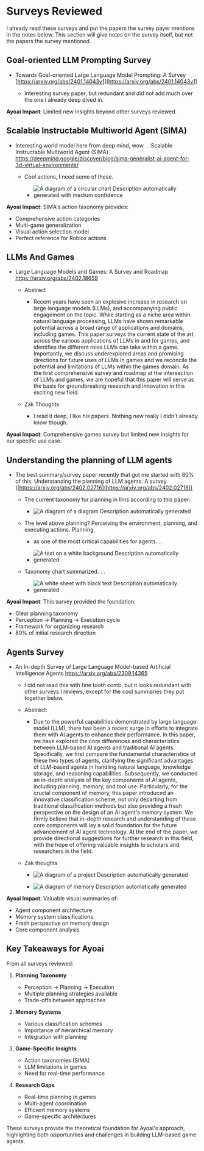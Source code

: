 # Surveys Reviewed

I already read these surveys and put the papers the survey payer mentions in the notes below. This section will give notes on the survey itself, but not the papers the survey mentioned.

## Goal-oriented LLM Prompting Survey

- Towards Goal-oriented Large Language Model Prompting: A Survey [https://arxiv.org/abs/2401.14043v1](https://arxiv.org/abs/2401.14043v1)

  - Interesting survey paper, but redundant and did not add much over the one I already deep dived in.

**Ayoai Impact**: Limited new insights beyond other surveys reviewed.

## Scalable Instructable Multiworld Agent (SIMA)

- Interesting world model here from deep mind, wow. . .Scalable Instructable Multiworld Agent (SIMA) https://deepmind.google/discover/blog/sima-generalist-ai-agent-for-3d-virtual-environments/

  - Cool actions, I need some of these.

    - ![A diagram of a circular chart Description automatically generated with medium confidence](../images/media/image302.png)

**Ayoai Impact**: SIMA's action taxonomy provides:
- Comprehensive action categories
- Multi-game generalization
- Visual action selection model
- Perfect reference for Roblox actions

## LLMs And Games

- Large Language Models and Games: A Survey and Roadmap https://arxiv.org/abs/2402.18659

  - Abstract

    - Recent years have seen an explosive increase in research on large language models (LLMs), and accompanying public engagement on the topic. While starting as a niche area within natural language processing, LLMs have shown remarkable potential across a broad range of applications and domains, including games. This paper surveys the current state of the art across the various applications of LLMs in and for games, and identifies the different roles LLMs can take within a game. Importantly, we discuss underexplored areas and promising directions for future uses of LLMs in games and we reconcile the potential and limitations of LLMs within the games domain. As the first comprehensive survey and roadmap at the intersection of LLMs and games, we are hopeful that this paper will serve as the basis for groundbreaking research and innovation in this exciting new field.

  - Zak Thoughts

    - I read it deep, I like his papers. Nothing new really I didn't already know though.

**Ayoai Impact**: Comprehensive games survey but limited new insights for our specific use case.

## Understanding the planning of LLM agents

- The best summary/survey paper recently that got me started with 80% of this: Understanding the planning of LLM agents: A survey ([https://arxiv.org/abs/2402.02716](https://arxiv.org/abs/2402.02716))

  - The current taxonomy for planning in llms according to this paper:

    - ![A diagram of a diagram Description automatically generated](../images/media/image303.png)

  - The level above planning? Perceiving the environment, planning, and executing actions. Planning,

    - as one of the most critical capabilities for agents....

    - ![A text on a white background Description automatically generated](../images/media/image304.png)

  - Taxonomy chart summarized. . .

    - ![A white sheet with black text Description automatically generated](../images/media/image305.png)

**Ayoai Impact**: This survey provided the foundation:
- Clear planning taxonomy
- Perception → Planning → Execution cycle
- Framework for organizing research
- 80% of initial research direction

## Agents Survey

- An In-depth Survey of Large Language Model-based Artificial Intelligence Agents https://arxiv.org/abs/2309.14365

  - I did not read this with fine tooth comb, but it looks redundant with other surveys I reviews, except for the cool summaries they put together below.

  - Abstract:

    - Due to the powerful capabilities demonstrated by large language model (LLM), there has been a recent surge in efforts to integrate them with AI agents to enhance their performance. In this paper, we have explored the core differences and characteristics between LLM-based AI agents and traditional AI agents. Specifically, we first compare the fundamental characteristics of these two types of agents, clarifying the significant advantages of LLM-based agents in handling natural language, knowledge storage, and reasoning capabilities. Subsequently, we conducted an in-depth analysis of the key components of AI agents, including planning, memory, and tool use. Particularly, for the crucial component of memory, this paper introduced an innovative classification scheme, not only departing from traditional classification methods but also providing a fresh perspective on the design of an AI agent's memory system. We firmly believe that in-depth research and understanding of these core components will lay a solid foundation for the future advancement of AI agent technology. At the end of the paper, we provide directional suggestions for further research in this field, with the hope of offering valuable insights to scholars and researchers in the field.

  - Zak thoughts

    - ![A diagram of a project Description automatically generated](../images/media/image306.tmp)

    - ![A diagram of memory Description automatically generated](../images/media/image307.tmp)

**Ayoai Impact**: Valuable visual summaries of:
- Agent component architecture
- Memory system classifications
- Fresh perspective on memory design
- Core component analysis

## Key Takeaways for Ayoai

From all surveys reviewed:

1. **Planning Taxonomy**
   - Perception → Planning → Execution
   - Multiple planning strategies available
   - Trade-offs between approaches

2. **Memory Systems**
   - Various classification schemes
   - Importance of hierarchical memory
   - Integration with planning

3. **Game-Specific Insights**
   - Action taxonomies (SIMA)
   - LLM limitations in games
   - Need for real-time performance

4. **Research Gaps**
   - Real-time planning in games
   - Multi-agent coordination
   - Efficient memory systems
   - Game-specific architectures

These surveys provide the theoretical foundation for Ayoai's approach, highlighting both opportunities and challenges in building LLM-based game agents.